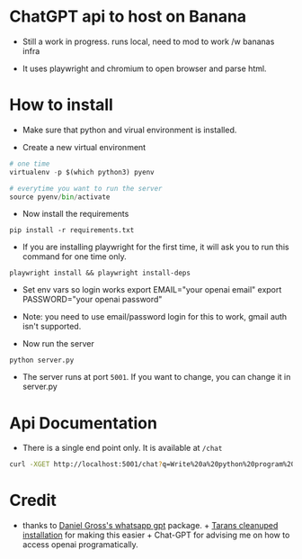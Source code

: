 # ChatGPT api to host on Banana 

* Still a work in progress. runs local, need to mod to work /w bananas infra

* It uses playwright and chromium to open browser and parse html.

# How to install

* Make sure that python and virual environment is installed.

* Create a new virtual environment

```python
# one time
virtualenv -p $(which python3) pyenv

# everytime you want to run the server
source pyenv/bin/activate
```

* Now install the requirements

```
pip install -r requirements.txt
```

* If you are installing playwright for the first time, it will ask you to run this command for one time only.

```
playwright install && playwright install-deps
```
* Set env vars so login works
export EMAIL="your openai email"
export PASSWORD="your openai password"

* Note: you need to use email/password login for this to work, gmail auth isn't supported. 

* Now run the server

```
python server.py
```

* The server runs at port `5001`. If you want to change, you can change it in server.py


# Api Documentation

* There is a single end point only. It is available at `/chat`

```sh
curl -XGET http://localhost:5001/chat?q=Write%20a%20python%20program%20to%20reverse%20a%20list
```

# Credit

* thanks to [Daniel Gross's whatsapp gpt](https://github.com/danielgross/whatsapp-gpt) package. + [Tarans cleanuped installation](https://github.com/taranjeet/chatgpt-api) for making this easier + Chat-GPT for advising me on how to access openai programatically. 
